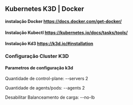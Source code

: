 ## Kubernetes K3D | Docker

#### instalação Docker https://docs.docker.com/get-docker/

#### Instalação Kubectl https://kubernetes.io/docs/tasks/tools/

#### Instalação Kd3 https://k3d.io/#installation

### Configuração Cluster K3D

#### Parametros de configuração k3d

Quantidade de control-plane: --servers 2

Quantidade de agents/pods: --agents 2

Desabilitar Balanceamento de carga: --no-lb
